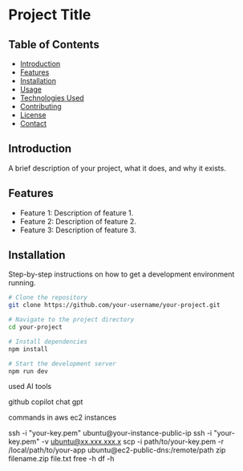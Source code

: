 # Project Title

## Table of Contents

- [Introduction](#introduction)
- [Features](#features)
- [Installation](#installation)
- [Usage](#usage)
- [Technologies Used](#technologies-used)
- [Contributing](#contributing)
- [License](#license)
- [Contact](#contact)

## Introduction

A brief description of your project, what it does, and why it exists.

## Features

- Feature 1: Description of feature 1.
- Feature 2: Description of feature 2.
- Feature 3: Description of feature 3.

## Installation

Step-by-step instructions on how to get a development environment running.

```sh
# Clone the repository
git clone https://github.com/your-username/your-project.git

# Navigate to the project directory
cd your-project

# Install dependencies
npm install

# Start the development server
npm run dev
```

used AI tools

github copilot
chat gpt

commands in aws ec2 instances

ssh -i "your-key.pem" ubuntu@your-instance-public-ip
ssh -i "your-key.pem" -v ubuntu@xx.xxx.xxx.x
scp -i path/to/your-key.pem -r /local/path/to/your-app ubuntu@ec2-public-dns:/remote/path
zip filename.zip file.txt
free -h
df -h
